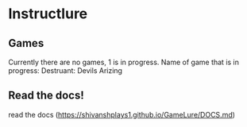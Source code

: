 # Instructlure
## Games
Currently there are no games, 1 is in progress.
Name of game that is in progress: Destruant: Devils Arizing
## Read the docs!
read the docs (https://shivanshplays1.github.io/GameLure/DOCS.md)
